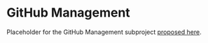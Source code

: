 # GitHub Management

Placeholder for the GitHub Management subproject [proposed here](https://github.com/cncf/sig-contributor-strategy/issues/5).
